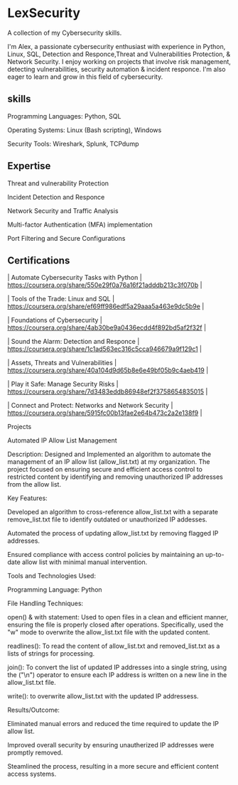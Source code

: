 # LexSecurity
A collection of my Cybersecurity skills.

I'm Alex, a passionate cybersecurity enthusiast with experience in Python, Linux, SQL, Detection and Responce,Threat and Vulnerabilities Protection, & Network Security. I enjoy working on projects that involve risk management, detecting vulnerabilities, security automation & incident responce. I'm also eager to learn and grow in this field of cybersecurity.

## skills

Programming Languages: Python, SQL 

Operating Systems: Linux (Bash scripting), Windows

Security Tools: Wireshark, Splunk, TCPdump

## Expertise

Threat and vulnerability Protection

Incident Detection and Responce

Network Security and Traffic Analysis

Multi-factor Authentication (MFA)
implementation

Port Filtering and Secure Configurations

##  Certifications

| Automate Cybersecurity Tasks with Python | https://coursera.org/share/550e29f0a76a16f21adddb213c3f070b |

| Tools of the Trade: Linux and SQL | https://coursera.org/share/ef69ff986edf5a29aaa5a463e9dc5b9e |

| Foundations of Cybersecurity | https://coursera.org/share/4ab30be9a0436ecdd4f892bd5af2f32f |

| Sound the Alarm: Detection and Responce | https://coursera.org/share/1c1ad563ec316c5cca946679a9f129c1 |

| Assets, Threats and Vulnerabilities | https://coursera.org/share/40a104d9d65b8e6e49bf05b9c4aeb419 |

| Play it Safe: Manage Security Risks | https://coursera.org/share/7d3483eddb86948ef2f3758654835015 |

| Connect and Protect: Networks and Network Security | https://coursera.org/share/5915fc00b13fae2e64b473c2a2e138f9 |


Projects

Automated IP Allow List Management

Description:
Designed and Implemented an algorithm to automate the
management of an IP allow list (allow_list.txt) at my
organization. The project focused on ensuring secure
and efficient access control to restricted content by
identifying and removing unauthorized IP addresses
from the allow list.

Key Features:

 Developed an algorithm to cross-reference allow_list.txt
 with a separate remove_list.txt file to identify outdated or
 unauthorized IP addesses.

 Automated the process of updating allow_list.txt by removing 
 flagged IP addresses.

 Ensured compliance with access control policies by maintaining
 an up-to-date allow list with minimal manual intervention.

Tools and Technologies Used:

 Programming Language: Python

 File Handling Techniques: 

  open() & with statement: Used to open files in a clean and
  efficient manner, ensuring the file is properly closed after
  operations. Specifically, used the "w" mode to overwrite the
  allow_list.txt file with the updated content.
  
  readlines(): To read the content of allow_list.txt and 
  removed_list.txt as a lists of strings for processing.

  join(): To convert the list of updated IP addresses into
  a single string, using the ("\n") operator to ensure
  each IP address is written on a new line in the allow_list.txt
  file.

  write(): to overwrite allow_list.txt with the updated IP
  addressess. 

Results/Outcome:

 Eliminated manual errors and reduced the time required to
 update the IP allow list.

 Improved overall security by ensuring unautherized IP 
 addresses were promptly removed.

 Steamlined the process, resulting in a more secure and
 efficient content access systems.

  

  


 




